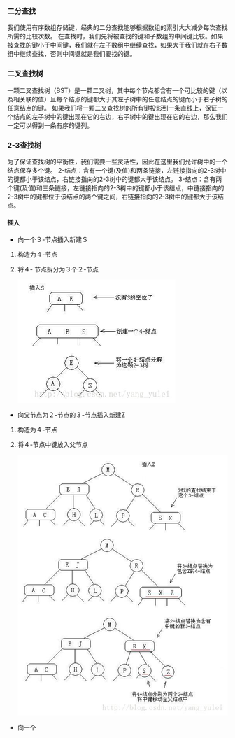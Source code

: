 ### 二分查找

我们使用有序数组存储键，经典的二分查找能够根据数组的索引大大减少每次查找所需的比较次数。
在查找时，我们先将被查找的键和子数组的中间键比较。如果被查找的键小于中间键，我们就在左子数组中继续查找，如果大于我们就在右子数组中继续查找，否则中间键就是我们要找的键。

### 二叉查找树

一颗二叉查找树（BST）是一颗二叉树，其中每个节点都含有一个可比较的键（以及相关联的值）且每个结点的键都大于其左子树中的任意结点的键而小于右子树的任意结点的键。
如果我们将一颗二叉查找树的所有键投影到一条直线上，保证一个结点的左子树中的键出现在它的右边，右子树中的键出现在它的右边，那么我们一定可以得到一条有序的键列。

### 2-3查找树

为了保证查找树的平衡性，我们需要一些灵活性，因此在这里我们允许树中的一个结点保存多个键。
2-结点：含有一个键(及值)和两条链接，左链接指向的2-3树中的键都小于该结点，右链接指向的2-3树中的键都大于该结点。
3-结点：含有两个键(及值)和三条链接，左链接指向的2-3树中的键都小于该结点，中链接指向的2-3树中的键都位于该结点的两个键之间，右链接指向的2-3树中的键都大于该结点。
#### 插入
* 向一个３-节点插入新建Ｓ

1. 构造为４-节点
2. 将４- 节点拆分为３个２-节点

     ![](1.jpg)


* 向父节点为２-节点的３-节点插入新建Z

1. 构造为４-节点
2. 将４-节点中键放入父节点

     ![](2.jpg)

* 向一个
